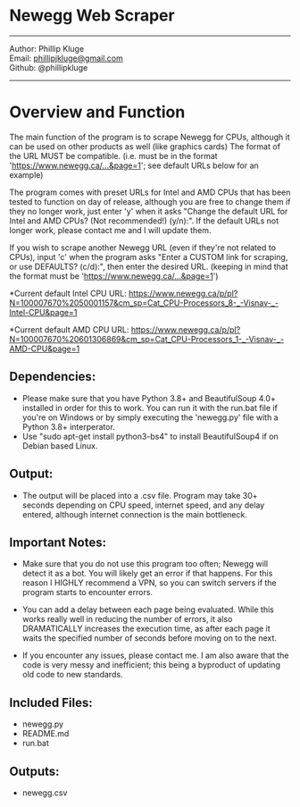 # Newegg Web Scraper
______________________________
Author: Phillip Kluge \
Email: phillipjkluge@gmail.com \
Github: @phillipkluge 
______________________________

# Overview and Function
The main function of the program is to scrape Newegg for CPUs, although it can be used on other products as well (like graphics cards)
The format of the URL MUST be compatible. (i.e. must be in the format 'https://www.newegg.ca/...&page=1'; see default URLs below for an example)

The program comes with preset URLs for Intel and AMD CPUs that has been tested to function on day of release, although you are free to change them if they no longer work, just
enter 'y' when it asks "Change the default URL for Intel and AMD CPUs? (Not recommended!) (y/n):". If the default URLs not longer work, please contact me and I will update them.

If you wish to scrape another Newegg URL (even if they're not related to CPUs), input 'c' when the program asks "Enter a CUSTOM link for scraping, or use DEFAULTS? (c/d):", then enter the desired URL.
(keeping in mind that the format must be 'https://www.newegg.ca/...&page=1')


*Current default Intel CPU URL: https://www.newegg.ca/p/pl?N=100007670%2050001157&cm_sp=Cat_CPU-Processors_8-_-Visnav-_-Intel-CPU&page=1

*Current default AMD CPU URL: https://www.newegg.ca/p/pl?N=100007670%20601306869&cm_sp=Cat_CPU-Processors_1-_-Visnav-_-AMD-CPU&page=1


## Dependencies:
	
* Please make sure that you have Python 3.8+ and BeautifulSoup 4.0+ installed in order for this to work. You can run it with the run.bat
 file if you're on Windows or by simply executing the 'newegg.py' file with a Python 3.8+ interperator.
* Use "sudo apt-get install python3-bs4" to install BeautifulSoup4 if on Debian based Linux.

## Output:
	
* The output will be placed into a .csv file. Program may take 30+ seconds depending on CPU speed, internet speed, and any delay entered, although internet connection is 	 the main bottleneck.

## Important Notes:
	
* Make sure that you do not use this program too often; Newegg will detect it as a bot. You will likely get an error
 if that happens. For this reason I HIGHLY recommend a VPN, so you can switch servers if the program starts to encounter errors.

* You can add a delay between each page being evaluated. While this works really well in reducing the number of errors,
 it also DRAMATICALLY increases the execution time, as after each page it waits the specified number of seconds before moving on to the next.

* If you encounter any issues, please contact me. I am also aware that the code is very messy and inefficient; this being a byproduct of updating old code to new standards.

## Included Files:
	
* newegg.py
* README.md
* run.bat
	
## Outputs:
	
* newegg.csv
